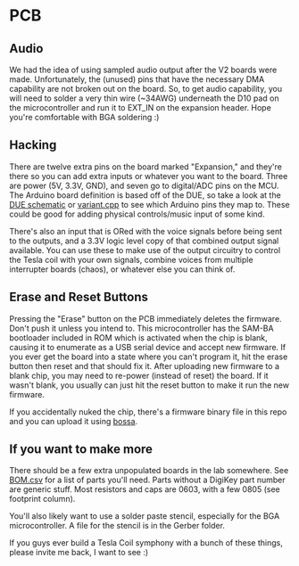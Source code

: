 # PCB

## Audio

We had the idea of using sampled audio output after the V2 boards were made. Unfortunately, the (unused) pins that have the necessary DMA capability are not broken out on the board. So, to get audio capability, you will need to solder a very thin wire (~34AWG) underneath the D10 pad on the microcontroller and run it to EXT_IN on the expansion header. Hope you're comfortable with BGA soldering :)

## Hacking
There are twelve extra pins on the board marked "Expansion," and they're there so you can add extra inputs or whatever you want to the board. Three are power (5V, 3.3V, GND), and seven go to digital/ADC pins on the MCU. The Arduino board definition is based off of the DUE, so take a look at the [DUE schematic](https://www.arduino.cc/en/uploads/Main/arduino-Due-schematic.pdf) or [variant.cpp](https://github.com/ucsbieee/ArduinoCore-SAM3A4C/blob/master/variants/arduino_due_x/variant.cpp) to see which Arduino pins they map to. These could be good for adding physical controls/music input of some kind.

There's also an input that is ORed with the voice signals before being sent to the outputs, and a 3.3V logic level copy of that combined output signal available. You can use these to make use of the output circuitry to control the Tesla coil with your own signals, combine voices from multiple interrupter boards (chaos), or whatever else you can think of.

## Erase and Reset Buttons
Pressing the "Erase" button on the PCB immediately deletes the firmware. Don't push it unless you intend to. This microcontroller has the SAM-BA bootloader included in ROM which is activated when the chip is blank, causing it to enumerate as a USB serial device and accept new firmware. If you ever get the board into a state where you can't program it, hit the erase button then reset and that should fix it. After uploading new firmware to a blank chip, you may need to re-power (instead of reset) the board. If it wasn't blank, you usually can just hit the reset button to make it run the new firmware.

If you accidentally nuked the chip, there's a firmware binary file in this repo and you can upload it using [bossa](https://github.com/shumatech/BOSSA/releases).

## If you want to make more

There should be a few extra unpopulated boards in the lab somewhere. See [BOM.csv](https://github.com/ucsbieee/Tesla-Coil-MIDI-Synth/blob/master/PCB/BOM.csv) for a list of parts you'll need. Parts without a DigiKey part number are generic stuff. Most resistors and caps are 0603, with a few 0805 (see footprint column).

You'll also likely want to use a solder paste stencil, especially for the BGA microcontroller. A file for the stencil is in the Gerber folder.

If you guys ever build a Tesla Coil symphony with a bunch of these things, please invite me back, I want to see :)
